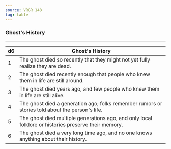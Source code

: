 ```yaml
---
source: VRGR 148
tag: table
---
```


### Ghost's History
---
|d6|Ghost's History|
|----|------------|
|1|The ghost died so recently that they might not yet fully realize they are dead.|
|2|The ghost died recently enough that people who knew them in life are still around.|
|3|The ghost died years ago, and few people who knew them in life are still alive.|
|4|The ghost died a generation ago; folks remember rumors or stories told about the person's life.|
|5|The ghost died multiple generations ago, and only local folklore or histories preserve their memory.|
|6|The ghost died a very long time ago, and no one knows anything about their history.|
